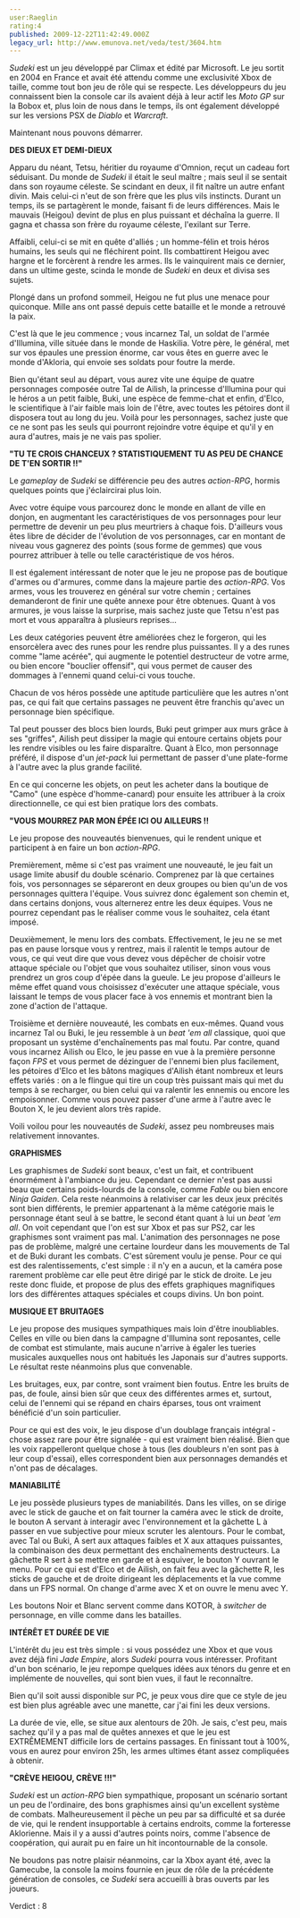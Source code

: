 ```yaml
---
user:Raeglin
rating:4
published: 2009-12-22T11:42:49.000Z
legacy_url: http://www.emunova.net/veda/test/3604.htm
---
```

_Sudeki_ est un jeu développé par Climax et édité par Microsoft. Le jeu sortit en 2004 en France et avait été attendu comme une exclusivité Xbox de taille, comme tout bon jeu de rôle qui se respecte. Les développeurs du jeu connaissent bien la console car ils avaient déjà à leur actif les _Moto GP_ sur la Bobox et, plus loin de nous dans le temps, ils ont également développé sur les versions PSX de _Diablo_ et _Warcraft_.  

Maintenant nous pouvons démarrer.  

  

**DES DIEUX ET DEMI-DIEUX**  

  

Apparu du néant, Tetsu, héritier du royaume d'Omnion, reçut un cadeau fort séduisant. Du monde de _Sudeki_ il était le seul maître ; mais seul il se sentait dans son royaume céleste. Se scindant en deux, il fit naître un autre enfant divin. Mais celui-ci n'eut de son frère que les plus vils instincts. Durant un temps, ils se partagèrent le monde, faisant fi de leurs différences. Mais le mauvais (Heigou) devint de plus en plus puissant et déchaîna la guerre. Il gagna et chassa son frère du royaume céleste, l'exilant sur Terre.  

Affaibli, celui-ci se mit en quête d'alliés ; un homme-félin et trois héros humains, les seuls qui ne fléchirent point. Ils combattirent Heigou avec hargne et le forcèrent à rendre les armes. Ils le vainquirent mais ce dernier, dans un ultime geste, scinda le monde de _Sudeki_ en deux et divisa ses sujets.  

Plongé dans un profond sommeil, Heigou ne fut plus une menace pour quiconque. Mille ans ont passé depuis cette bataille et le monde a retrouvé la paix.  

C'est là que le jeu commence ; vous incarnez Tal, un soldat de l'armée d'Illumina, ville située dans le monde de Haskilia. Votre père, le général, met sur vos épaules une pression énorme, car vous êtes en guerre avec le monde d'Akloria, qui envoie ses soldats pour foutre la merde.  

  

Bien qu'étant seul au départ, vous aurez vite une équipe de quatre personnages composée outre Tal de Ailish, la princesse d'Illumina pour qui le héros a un petit faible, Buki, une espèce de femme-chat et enfin, d'Elco, le scientifique à l'air faible mais loin de l'être, avec toutes les pétoires dont il disposera tout au long du jeu. Voilà pour les personnages, sachez juste que ce ne sont pas les seuls qui pourront rejoindre votre équipe et qu'il y en aura d'autres, mais je ne vais pas spolier.  

  

**"TU TE CROIS CHANCEUX ? STATISTIQUEMENT TU AS PEU DE CHANCE DE T'EN SORTIR !!"**  

  

Le _gameplay_ de _Sudeki_ se différencie peu des autres _action-RPG_, hormis quelques points que j'éclaircirai plus loin.  

Avec votre équipe vous parcourez donc le monde en allant de ville en donjon, en augmentant les caractéristiques de vos personnages pour leur permettre de devenir un peu plus meurtriers à chaque fois. D'ailleurs vous êtes libre de décider de l'évolution de vos personnages, car en montant de niveau vous gagnerez des points (sous forme de gemmes) que vous pourrez attribuer à telle ou telle caractéristique de vos héros.  

Il est également intéressant de noter que le jeu ne propose pas de boutique d'armes ou d'armures, comme dans la majeure partie des _action-RPG_. Vos armes, vous les trouverez en général sur votre chemin ; certaines demanderont de finir une quête annexe pour être obtenues. Quant à vos armures, je vous laisse la surprise, mais sachez juste que Tetsu n'est pas mort et vous apparaîtra à plusieurs reprises...  

Les deux catégories peuvent être améliorées chez le forgeron, qui les ensorcèlera avec des runes pour les rendre plus puissantes. Il y a des runes comme "lame acérée", qui augmente le potentiel destructeur de votre arme, ou bien encore "bouclier offensif", qui vous permet de causer des dommages à l'ennemi quand celui-ci vous touche.  

Chacun de vos héros possède une aptitude particulière que les autres n'ont pas, ce qui fait que certains passages ne peuvent être franchis qu'avec un personnage bien spécifique.  

Tal peut pousser des blocs bien lourds, Buki peut grimper aux murs grâce à ses "griffes", Ailish peut dissiper la magie qui entoure certains objets pour les rendre visibles ou les faire disparaître. Quant à Elco, mon personnage préféré, il dispose d'un _jet-pack_ lui permettant de passer d'une plate-forme à l'autre avec la plus grande facilité.  

En ce qui concerne les objets, on peut les acheter dans la boutique de "Camo" (une espèce d'homme-canard) pour ensuite les attribuer à la croix directionnelle, ce qui est bien pratique lors des combats.  

  

**"VOUS MOURREZ PAR MON ÉPÉE ICI OU AILLEURS !!**  

  

Le jeu propose des nouveautés bienvenues, qui le rendent unique et participent à en faire un bon _action-RPG_.  

Premièrement, même si c'est pas vraiment une nouveauté, le jeu fait un usage limite abusif du double scénario. Comprenez par là que certaines fois, vos personnages se sépareront en deux groupes ou bien qu'un de vos personnages quittera l'équipe. Vous suivrez donc également son chemin et, dans certains donjons, vous alternerez entre les deux équipes. Vous ne pourrez cependant pas le réaliser comme vous le souhaitez, cela étant imposé.  

Deuxièmement, le menu lors des combats. Effectivement, le jeu ne se met pas en pause lorsque vous y rentrez, mais il ralentit le temps autour de vous, ce qui veut dire que vous devez vous dépêcher de choisir votre attaque spéciale ou l'objet que vous souhaitez utiliser, sinon vous vous prendrez un gros coup d'épée dans la gueule. Le jeu propose d'ailleurs le même effet quand vous choisissez d'exécuter une attaque spéciale, vous laissant le temps de vous placer face à vos ennemis et montrant bien la zone d'action de l'attaque.  

Troisième et dernière nouveauté, les combats en eux-mêmes. Quand vous incarnez Tal ou Buki, le jeu ressemble à un _beat 'em all_ classique, quoi que proposant un système d'enchaînements pas mal foutu. Par contre, quand vous incarnez Ailish ou Elco, le jeu passe en vue à la première personne façon _FPS_ et vous permet de dézinguer de l'ennemi bien plus facilement, les pétoires d'Elco et les bâtons magiques d'Ailish étant nombreux et leurs effets variés : on a le flingue qui tire un coup très puissant mais qui met du temps à se recharger, ou bien celui qui va ralentir les ennemis ou encore les empoisonner. Comme vous pouvez passer d'une arme à l'autre avec le Bouton X, le jeu devient alors très rapide.  

Voili voilou pour les nouveautés de _Sudeki_, assez peu nombreuses mais relativement innovantes.  

  

**GRAPHISMES**  

  

Les graphismes de _Sudeki_ sont beaux, c'est un fait, et contribuent énormément à l'ambiance du jeu. Cependant ce dernier n'est pas aussi beau que certains poids-lourds de la console, comme _Fable_ ou bien encore _Ninja Gaiden_. Cela reste néanmoins à relativiser car les deux jeux précités sont bien différents, le premier appartenant à la même catégorie mais le personnage étant seul à se battre, le second étant quant à lui un _beat 'em all_. On voit cependant que l'on est sur Xbox et pas sur PS2, car les graphismes sont vraiment pas mal. L'animation des personnages ne pose pas de problème, malgré une certaine lourdeur dans les mouvements de Tal et de Buki durant les combats. C'est sûrement voulu je pense. Pour ce qui est des ralentissements, c'est simple : il n'y en a aucun, et la caméra pose rarement problème car elle peut être dirigé par le stick de droite. Le jeu reste donc fluide, et propose de plus des effets graphiques magnifiques lors des différentes attaques spéciales et coups divins. Un bon point.  

  

**MUSIQUE ET BRUITAGES**  

  

Le jeu propose des musiques sympathiques mais loin d'être inoubliables. Celles en ville ou bien dans la campagne d'Illumina sont reposantes, celle de combat est stimulante, mais aucune n'arrive à égaler les tueries musicales auxquelles nous ont habitués les Japonais sur d'autres supports. Le résultat reste néanmoins plus que convenable.  

Les bruitages, eux, par contre, sont vraiment bien foutus. Entre les bruits de pas, de foule, ainsi bien sûr que ceux des différentes armes et, surtout, celui de l'ennemi qui se répand en chairs éparses, tous ont vraiment bénéficié d'un soin particulier.  

Pour ce qui est des voix, le jeu dispose d'un doublage français intégral - chose assez rare pour être signalée - qui est vraiment bien réalisé. Bien que les voix rappelleront quelque chose à tous (les doubleurs n'en sont pas à leur coup d'essai), elles correspondent bien aux personnages demandés et n'ont pas de décalages.  

  

**MANIABILITÉ**  

  

Le jeu possède plusieurs types de maniabilités. Dans les villes, on se dirige avec le stick de gauche et on fait tourner la caméra avec le stick de droite, le bouton A servant à interagir avec l'environnement et la gâchette L à passer en vue subjective pour mieux scruter les alentours. Pour le combat, avec Tal ou Buki, A sert aux attaques faibles et X aux attaques puissantes, la combinaison des deux permettant des enchaînements destructeurs. La gâchette R sert à se mettre en garde et à esquiver, le bouton Y ouvrant le menu. Pour ce qui est d'Elco et de Ailish, on fait feu avec la gâchette R, les sticks de gauche et de droite dirigeant les déplacements et la vue comme dans un FPS normal. On change d'arme avec X et on ouvre le menu avec Y.  

Les boutons Noir et Blanc servent comme dans KOTOR, à _switcher_ de personnage, en ville comme dans les batailles.  

  

**INTÉRÊT ET DURÉE DE VIE**  

  

L'intérêt du jeu est très simple : si vous possédez une Xbox et que vous avez déjà fini _Jade Empire_, alors _Sudeki_ pourra vous intéresser. Profitant d'un bon scénario, le jeu repompe quelques idées aux ténors du genre et en implémente de nouvelles, qui sont bien vues, il faut le reconnaître.  

Bien qu'il soit aussi disponible sur PC, je peux vous dire que ce style de jeu est bien plus agréable avec une manette, car j'ai fini les deux versions.  

La durée de vie, elle, se situe aux alentours de 20h. Je sais, c'est peu, mais sachez qu'il y a pas mal de quêtes annexes et que le jeu est EXTRÊMEMENT difficile lors de certains passages. En finissant tout à 100%, vous en aurez pour environ 25h, les armes ultimes étant assez compliquées à obtenir.  

  

**"CRÈVE HEIGOU, CRÈVE !!!"**  

  

_Sudeki_ est un _action-RPG_ bien sympathique, proposant un scénario sortant un peu de l'ordinaire, des bons graphismes ainsi qu'un excellent système de combats. Malheureusement il pèche un peu par sa difficulté et sa durée de vie, qui le rendent insupportable à certains endroits, comme la forteresse Aklorienne. Mais il y a aussi d'autres points noirs, comme l'absence de coopération, qui aurait pu en faire un hit incontournable de la console.  

Ne boudons pas notre plaisir néanmoins, car la Xbox ayant été, avec la Gamecube, la console la moins fournie en jeux de rôle de la précédente génération de consoles, ce _Sudeki_ sera accueilli à bras ouverts par les joueurs.  

  

Verdict : 8